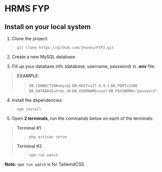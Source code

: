 # HRMS FYP
## Install on your local system
1.  Clone the project:
> `git clone https://github.com/jhuneu/FYP2.git`

2. Create a new MySQL database.  

3.  Fill up your database info (database, username, password) in **.env** file:

> **EXAMPLE:**
>>`DB_CONNECTION=mysql`
>>`DB_HOST=127.0.0.1`
>>`DB_PORT=3306`
>>`DB_DATABASE=hrms_db`
>>`DB_USERNAME=user`
>> `DB_PASSWORD="password"`

4.  Install the dependencies:

> `npm install`

5.  Open **2 terminals**, run the commands below on each of the terminals:
> **Terminal #1**
> >`php artisan serve`

>**Terminal #2** 
>>`npm run watch`

**Note:** `npm run watch` is for TailwindCSS
